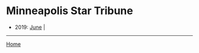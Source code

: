 # Minneapolis Star Tribune

  * 2019: 
      [June](./minneapolis-star-tribune-2019-06.md) | 

----

[Home](../)
